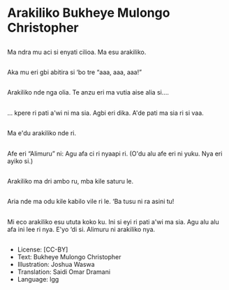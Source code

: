 # Arakiliko Bukheye Mulongo Christopher

##
Ma ndra mu aci si
enyati cilioa. Ma esu
arakiliko.

##
Aka mu eri gbi abitira si
‘bo tre “aaa, aaa, aaa!”

##
Arakiliko nde nga olia.
Te anzu eri ma vutia
aise alia si….

##
… kpere ri pati a'wi ni
ma sia. Agbi eri dika.
A'de pati ma sia ri si
vaa.

##
Ma e'du arakiliko nde ri.

##
Afe eri “Alimuru” ni: Agu
afa ci ri nyaapi ri. (O'du
alu afe eri ni yuku. Nya
eri ayiko si.)

##
Arakiliko ma dri ambo
ru, mba kile saturu le.

##
Aria nde ma odu kile
kabilo vile ri le. ‘Ba tusu
ni ra asini tu!

##
Mi eco arakiliko esu
ututa koko ku. Ini si eyi
ri pati a'wi ma sia.
Agu alu alu afa ini lee ri
nya. E'yo ‘di si. Alimuru
ni arakiliko nya.

##
* License: [CC-BY]
* Text: Bukheye Mulongo Christopher
* Illustration: Joshua Waswa
* Translation: Saidi Omar Dramani
* Language: lgg

